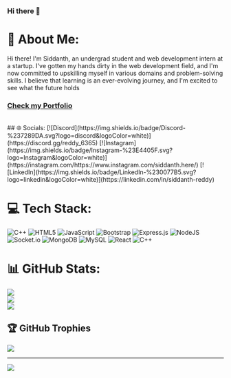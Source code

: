 ### Hi there 👋

# 💫 About Me:
Hi there! I'm Siddanth, an undergrad student and web development intern at a startup. I've gotten my hands dirty in the web development field, and I'm now committed to upskilling myself in various domains and problem-solving skills. I believe that learning is an ever-evolving journey, and I'm excited to see what the future holds
<br>
### [Check my Portfolio](https://www.siddanth.live)
<br>
## 🌐 Socials:
[![Discord](https://img.shields.io/badge/Discord-%237289DA.svg?logo=discord&logoColor=white)](https://discord.gg/reddy_6365) [![Instagram](https://img.shields.io/badge/Instagram-%23E4405F.svg?logo=Instagram&logoColor=white)](https://instagram.com/https://www.instagram.com/siddanth.here/) [![LinkedIn](https://img.shields.io/badge/LinkedIn-%230077B5.svg?logo=linkedin&logoColor=white)](https://linkedin.com/in/siddanth-reddy) 

# 💻 Tech Stack:
![C++](https://img.shields.io/badge/c++-%2300599C.svg?style=flat&logo=c%2B%2B&logoColor=white) ![HTML5](https://img.shields.io/badge/html5-%23E34F26.svg?style=flat&logo=html5&logoColor=white) ![JavaScript](https://img.shields.io/badge/javascript-%23323330.svg?style=flat&logo=javascript&logoColor=%23F7DF1E) ![Bootstrap](https://img.shields.io/badge/bootstrap-%23563D7C.svg?style=flat&logo=bootstrap&logoColor=white) ![Express.js](https://img.shields.io/badge/express.js-%23404d59.svg?style=flat&logo=express&logoColor=%2361DAFB) ![NodeJS](https://img.shields.io/badge/node.js-6DA55F?style=flat&logo=node.js&logoColor=white) ![Socket.io](https://img.shields.io/badge/Socket.io-black?style=flat&logo=socket.io&badgeColor=010101) ![MongoDB](https://img.shields.io/badge/MongoDB-%234ea94b.svg?style=flat&logo=mongodb&logoColor=white) ![MySQL](https://img.shields.io/badge/mysql-%2300f.svg?style=flat&logo=mysql&logoColor=white) ![React](https://img.shields.io/badge/react-%2320232a.svg?style=flat&logo=react&logoColor=%2361DAFB) ![C++](https://img.shields.io/badge/c++-%2300599C.svg?style=flat&logo=c%2B%2B&logoColor=white)
# 📊 GitHub Stats:
![](https://github-readme-stats.vercel.app/api?username=siddanth-6365&theme=radical&hide_border=false&include_all_commits=false&count_private=false)<br/>
![](https://github-readme-streak-stats.herokuapp.com/?user=siddanth-6365&theme=radical&hide_border=false)<br/>
![](https://github-readme-stats.vercel.app/api/top-langs/?username=siddanth-6365&theme=radical&hide_border=false&include_all_commits=false&count_private=false&layout=compact)

## 🏆 GitHub Trophies
![](https://github-profile-trophy.vercel.app/?username=siddanth-6365&theme=radical&no-frame=false&no-bg=true&margin-w=4)



---
[![](https://visitcount.itsvg.in/api?id=siddanth-6365&icon=0&color=0)](https://visitcount.itsvg.in)

<!-- Proudly created with GPRM ( https://gprm.itsvg.in ) -->
